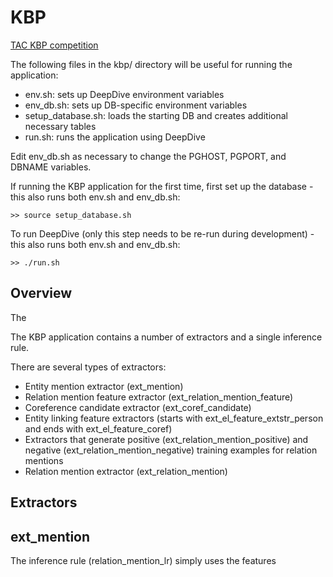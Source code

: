 KBP
===

[TAC KBP competition](http://www.nist.gov/tac/2014/KBP/)

The following files in the kbp/ directory will be useful for running the application:
- env.sh: sets up DeepDive environment variables
- env_db.sh: sets up DB-specific environment variables
- setup_database.sh: loads the starting DB and creates additional necessary tables
- run.sh: runs the application using DeepDive

Edit env_db.sh as necessary to change the PGHOST, PGPORT, and DBNAME variables.

If running the KBP application for the first time, first set up the database - this also runs both env.sh and env_db.sh:
```
>> source setup_database.sh
```

To run DeepDive (only this step needs to be re-run during development) - this also runs both env.sh and env_db.sh:
```
>> ./run.sh
```

Overview
----

The 

The KBP application contains a number of extractors and a single inference rule.

There are several types of extractors:
- Entity mention extractor (ext_mention)
- Relation mention feature extractor (ext_relation_mention_feature)
- Coreference candidate extractor (ext_coref_candidate)
- Entity linking feature extractors (starts with ext_el_feature_extstr_person and ends with ext_el_feature_coref)
- Extractors that generate positive (ext_relation_mention_positive) and negative (ext_relation_mention_negative) training examples for relation mentions
- Relation mention extractor (ext_relation_mention)

Extractors
----

ext_mention
--


The inference rule (relation_mention_lr) simply uses the features